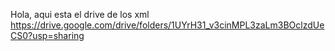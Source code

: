 Hola, aqui esta el drive de los xml 
https://drive.google.com/drive/folders/1UYrH31_v3cinMPL3zaLm3BOclzdUeCS0?usp=sharing 
